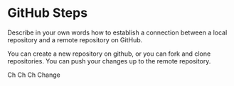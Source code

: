 # GitHub Steps

Describe in your own words how to establish a connection between a local repository and a remote repository on GitHub.

You can create a new repository on github, or you can fork and clone repositories.  You can push your changes up to the remote repository.

Ch Ch Ch Change
